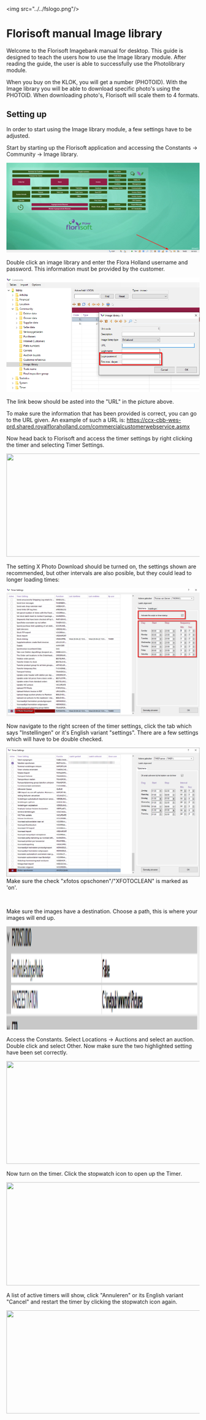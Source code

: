 \<img src="../../fslogo.png"/>

# Florisoft manual Image library

Welcome to the Florisoft Imagebank manual for desktop. This guide is
designed to teach the users how to use the Image library module. After
reading the guide, the user is able to successfully use the Photolibrary
module.

When you buy on the KLOK, you will get a number (PHOTOID).
With the Image library you will be able to download specific photo's using the
PHOTOID. When downloading photo's, Florisoft will scale them to 4 formats.

## Setting up
In order to start using the Image library module, a few settings have to be adjusted.

Start by starting up the Florisoft application and accessing the Constants -> Community -> Image library.

<img src=".Beeldbank_Manual_ENG/media/pic1.png" />


Double click an image library and enter the Flora Holland username and password. 
This information must be provided by the customer.

<img src=".Beeldbank_Manual_ENG/media/pic2.png" />

The link beow should be asted into the "URL" in the picture above.

To make sure the information that has been provided is correct, you can go to
the URL given. An example of such a URL is:
https://ccx-cbb-wes-prd.shared.royalfloraholland.com/commercialcustomerwebservice.asmx


Now head back to Florisoft and access the timer settings by right clicking the timer and selecting Timer Settings.

<img src=".Beeldbank_Manual_ENG/media/image4.png" style= "width:6in;height:2.8in" />

The setting X Photo Download should be turned on, the settings shown are recommended, but other intervals are also posible, but they could lead to longer loading times:

<img src=".Beeldbank_Manual_ENG/media/image15.png" />


Now navigate to the right screen of the timer settings, click the tab which says "Instellingen" or it's English
variant "settings". There are a few settings which will have to be double checked.

<img src=".Beeldbank_Manual_ENG/media/picx.png" />
 Make sure the check "xfotos opschonen"/"XFOTOCLEAN" is marked as 'on'.

 

&nbsp;

Make sure the images have a destination. Choose a path, this is where
 your images will end up.

<img src=".Beeldbank_Manual_ENG/media/image8.png" style="width:6in;height:2.8in" />

Access the Constants. Select Locations -> Auctions and select an auction. Double click and select Other.
Now make sure the two highlighted setting have been set correctly.

<img src=".Beeldbank_Manual_ENG/media/image11.png" style="width:6in;height:2.8in" />

Now turn on the timer. Click the stopwatch icon to open up the Timer.

<img src=".Beeldbank_Manual_ENG/media/image12.png" style="width:6in;height:2.8in" />

A list of active timers will show, click "Annuleren" or its English variant "Cancel"
and restart the timer by clicking the stopwatch icon again.

<img src=".Beeldbank_Manual_ENG/media/image13.png" style="width:6in;height:2.8in" />

